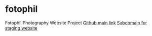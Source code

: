 # fotophil
Fotophil Photography Website Project
[Github main link](http://pomlin83.github.io/fotophil)
[Subdomain for staging website](http://stag.fotophil.ch)
